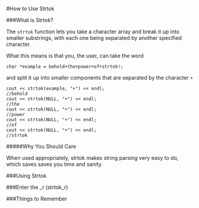 #How to Use Strtok

###What is Strtok?

  The `strtok` function lets you take a character array and break it up into
  smaller substrings, with each one being separated by another specified character.

  What this means is that you, the user, can take the word
  ```
  char *example = behold+the+power+of+strtok!;
  ```
  and split it up into smaller components that are separated by the character `+`
  ```
  cout << strtok(example, "+") << endl;
  //behold
  cout << strtok(NULL, "+") << endl;
  //the
  cout << strtok(NULL, "+") << endl;
  //power
  cout << strtok(NULL, "+") << endl;
  //of
  cout << strtok(NULL, "+") << endl;
  //strtok
  ```

#####Why You Should Care

  When used appropriately, strtok makes string parsing very easy to do, which saves
  saves you time and sanity.

###Using Strtok

###Enter the _r (strtok_r)

###Things to Remember


